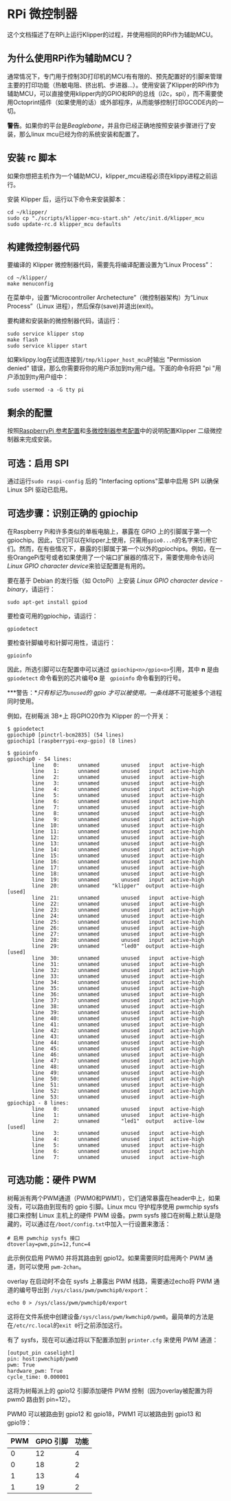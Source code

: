 # RPi 微控制器

这个文档描述了在RPi上运行Klipper的过程，并使用相同的RPi作为辅助MCU。

## 为什么使用RPi作为辅助MCU？

通常情况下，专门用于控制3D打印机的MCU有有限的、预先配置好的引脚来管理主要的打印功能（热敏电阻、挤出机、步进器...）。使用安装了Klipper的RPi作为辅助MCU，可以直接使用klipper内的GPIO和RPi的总线（i2c，spi），而不需要使用Octoprint插件（如果使用的话）或外部程序，从而能够控制打印GCODE内的一切。

**警告**。如果你的平台是*Beaglebone*，并且你已经正确地按照安装步骤进行了安装，那么linux mcu已经为你的系统安装和配置了。

## 安装 rc 脚本

如果你想把主机作为一个辅助MCU，klipper_mcu进程必须在klippy进程之前运行。

安装 Klipper 后，运行以下命令来安装脚本：

```
cd ~/klipper/
sudo cp "./scripts/klipper-mcu-start.sh" /etc/init.d/klipper_mcu
sudo update-rc.d klipper_mcu defaults
```

## 构建微控制器代码

要编译的 Klipper 微控制器代码，需要先将编译配置设置为“Linux Process”：

```
cd ~/klipper/
make menuconfig
```

在菜单中，设置“Microcontroller Archetecture”（微控制器架构）为“Linux Process”（Linux 进程），然后保存(save)并退出(exit)。

要构建和安装新的微控制器代码，请运行：

```
sudo service klipper stop
make flash
sudo service klipper start
```

如果klippy.log在试图连接到`/tmp/klipper_host_mcu`时输出 "Permission denied" 错误，那么你需要将你的用户添加到tty用户组。下面的命令将把 "pi "用户添加到tty用户组中：

```
sudo usermod -a -G tty pi
```

## 剩余的配置

按照[RaspberryPi 参考配置](../config/sample-raspberry-pi.cfg)和[多微控制器参考配置](../config/sample-multi-mcu.cfg)中的说明配置Klipper 二级微控制器来完成安装。

## 可选：启用 SPI

通过运行`sudo raspi-config` 后的 "Interfacing options"菜单中启用 SPI 以确保Linux SPI 驱动已启用。

## 可选步骤：识别正确的 gpiochip

在Raspberry Pi和许多类似的单板电脑上，暴露在 GPIO 上的引脚属于第一个gpiochip。因此，它们可以在klipper上使用，只需用`gpio0...n`的名字来引用它们。然而，在有些情况下，暴露的引脚属于第一个以外的gpiochips。例如，在一些OrangePi型号或者如果使用了一个端口扩展器的情况下，需要使用命令访问*Linux GPIO character device*来验证配置是有用的。

要在基于 Debian 的发行版（如 OctoPi）上安装 *Linux GPIO character device - binary*，请运行：

```
sudo apt-get install gpiod
```

要检查可用的gpiochip，请运行：

```
gpiodetect
```

要检查针脚编号和针脚可用性，请运行：

```
gpioinfo
```

因此，所选引脚可以在配置中可以通过 `gpiochip<n>/gpio<o>`引用，其中 **n** 是由 `gpiodetect` 命令看到的芯片编号**o** 是 ` gpioinfo` 命令看到的行号。

***警告：***只有标记为`unused`的 gpio 才可以被使用。一条*线路*不可能被多个进程同时使用。

例如，在树莓派 3B+上 将GPIO20作为 Klipper 的一个开关：

```
$ gpiodetect
gpiochip0 [pinctrl-bcm2835] (54 lines)
gpiochip1 [raspberrypi-exp-gpio] (8 lines)

$ gpioinfo
gpiochip0 - 54 lines:
        line   0:      unnamed       unused   input  active-high
        line   1:      unnamed       unused   input  active-high
        line   2:      unnamed       unused   input  active-high
        line   3:      unnamed       unused   input  active-high
        line   4:      unnamed       unused   input  active-high
        line   5:      unnamed       unused   input  active-high
        line   6:      unnamed       unused   input  active-high
        line   7:      unnamed       unused   input  active-high
        line   8:      unnamed       unused   input  active-high
        line   9:      unnamed       unused   input  active-high
        line  10:      unnamed       unused   input  active-high
        line  11:      unnamed       unused   input  active-high
        line  12:      unnamed       unused   input  active-high
        line  13:      unnamed       unused   input  active-high
        line  14:      unnamed       unused   input  active-high
        line  15:      unnamed       unused   input  active-high
        line  16:      unnamed       unused   input  active-high
        line  17:      unnamed       unused   input  active-high
        line  18:      unnamed       unused   input  active-high
        line  19:      unnamed       unused   input  active-high
        line  20:      unnamed    "klipper"  output  active-high [used]
        line  21:      unnamed       unused   input  active-high
        line  22:      unnamed       unused   input  active-high
        line  23:      unnamed       unused   input  active-high
        line  24:      unnamed       unused   input  active-high
        line  25:      unnamed       unused   input  active-high
        line  26:      unnamed       unused   input  active-high
        line  27:      unnamed       unused   input  active-high
        line  28:      unnamed       unused   input  active-high
        line  29:      unnamed       "led0"  output  active-high [used]
        line  30:      unnamed       unused   input  active-high
        line  31:      unnamed       unused   input  active-high
        line  32:      unnamed       unused   input  active-high
        line  33:      unnamed       unused   input  active-high
        line  34:      unnamed       unused   input  active-high
        line  35:      unnamed       unused   input  active-high
        line  36:      unnamed       unused   input  active-high
        line  37:      unnamed       unused   input  active-high
        line  38:      unnamed       unused   input  active-high
        line  39:      unnamed       unused   input  active-high
        line  40:      unnamed       unused   input  active-high
        line  41:      unnamed       unused   input  active-high
        line  42:      unnamed       unused   input  active-high
        line  43:      unnamed       unused   input  active-high
        line  44:      unnamed       unused   input  active-high
        line  45:      unnamed       unused   input  active-high
        line  46:      unnamed       unused   input  active-high
        line  47:      unnamed       unused   input  active-high
        line  48:      unnamed       unused   input  active-high
        line  49:      unnamed       unused   input  active-high
        line  50:      unnamed       unused   input  active-high
        line  51:      unnamed       unused   input  active-high
        line  52:      unnamed       unused   input  active-high
        line  53:      unnamed       unused   input  active-high
gpiochip1 - 8 lines:
        line   0:      unnamed       unused   input  active-high
        line   1:      unnamed       unused   input  active-high
        line   2:      unnamed       "led1"  output   active-low [used]
        line   3:      unnamed       unused   input  active-high
        line   4:      unnamed       unused   input  active-high
        line   5:      unnamed       unused   input  active-high
        line   6:      unnamed       unused   input  active-high
        line   7:      unnamed       unused   input  active-high
```

## 可选功能：硬件 PWM

树莓派有两个PWM通道（PWM0和PWM1），它们通常暴露在header中上，如果没有，可以路由到现有的 gpio 引脚。Linux mcu 守护程序使用 pwmchip sysfs 接口来控制 Linux 主机上的硬件 PWM 设备。pwm sysfs 接口在树莓上默认是隐藏的，可以通过在`/boot/config.txt`中加入一行设置来激活：

```
# 启用 pwmchip sysfs 接口
dtoverlay=pwm,pin=12,func=4
```

此示例仅启用 PWM0 并将其路由到 gpio12。如果需要同时启用两个 PWM 通道，则可以使用 `pwm-2chan`。

overlay 在启动时不会在 sysfs 上暴露出 PWM 线路，需要通过echo将 PWM 通道的编号导出到 `/sys/class/pwm/pwmchip0/export`：

```
echo 0 > /sys/class/pwm/pwmchip0/export
```

这将在文件系统中创建设备`/sys/class/pwm/kwmchip0/pwm0`。最简单的方法是在`/etc/rc.local`的`exit 0`行之前添加这行。

有了 sysfs，现在可以通过将以下配置添加到 `printer.cfg` 来使用 PWM 通道：

```
[output_pin caselight]
pin: host:pwmchip0/pwm0
pwm: True
hardware_pwm: True
cycle_time: 0.000001
```

这将为树莓派上的 gpio12 引脚添加硬件 PWM 控制（因为overlay被配置为将 pwm0 路由到 pin=12）。

PWM0 可以被路由到 gpio12 和 gpio18，PWM1 可以被路由到 gpio13 和 gpio19：

| PWM | GPIO 引脚 | 功能 |
| --- | --- | --- |
| 0 | 12 | 4 |
| 0 | 18 | 2 |
| 1 | 13 | 4 |
| 1 | 19 | 2 |
